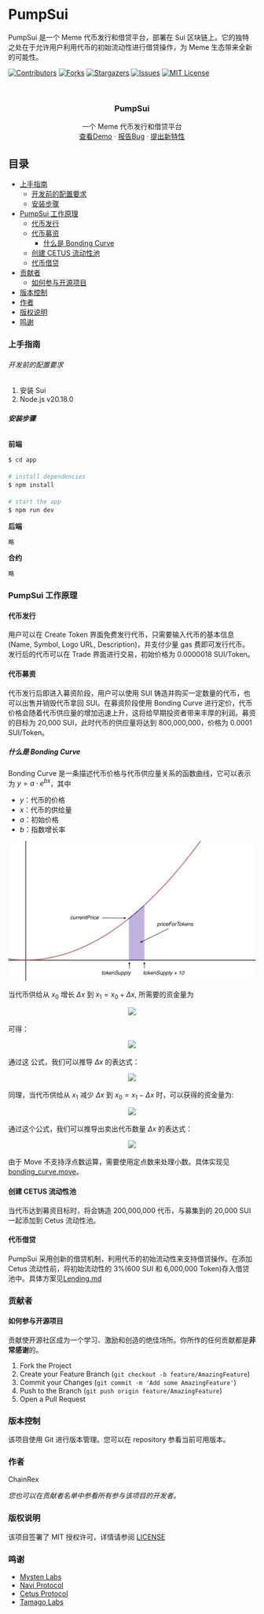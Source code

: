 # PumpSui

PumpSui 是一个 Meme 代币发行和借贷平台，部署在 Sui 区块链上。它的独特之处在于允许用户利用代币的初始流动性进行借贷操作，为 Meme 生态带来全新的可能性。

<!-- PROJECT SHIELDS -->

[![Contributors][contributors-shield]][contributors-url]
[![Forks][forks-shield]][forks-url]
[![Stargazers][stars-shield]][stars-url]
[![Issues][issues-shield]][issues-url]
[![MIT License][license-shield]][license-url]

<!-- PROJECT LOGO -->
<br />

<p align="center">
  <h3 align="center">PumpSui</h3>
  <p align="center">
    一个 Meme 代币发行和借贷平台
    <br />
    <a href="http://pumpsui.org">查看Demo</a>
    ·
    <a href="https://github.com/ChainRex/pumpsui/issues">报告Bug</a>
    ·
    <a href="https://github.com/ChainRex/pumpsui/issues">提出新特性</a>
  </p>
</p>

## 目录

- [上手指南](#上手指南)
  - [开发前的配置要求](#开发前的配置要求)
  - [安装步骤](#安装步骤)
- [PumpSui 工作原理](#pumpsui-工作原理)
  - [代币发行](#代币发行)
  - [代币募资](#代币募资)
    - [什么是 Bonding Curve](#什么是-bonding-curve)
  - [创建 CETUS 流动性池](#创建-cetus-流动性池)
  - [代币借贷](#代币借贷)
- [贡献者](#贡献者)
  - [如何参与开源项目](#如何参与开源项目)
- [版本控制](#版本控制)
- [作者](#作者)
- [版权说明](#版权说明)
- [鸣谢](#鸣谢)

### 上手指南

###### 开发前的配置要求

1. 安装 Sui
2. Node.js v20.18.0

###### **安装步骤**

**前端**

```sh
$ cd app

# install dependencies
$ npm install

# start the app
$ npm run dev
```

**后端**

```sh
略
```

**合约**

```sh
略
```

<!-- ### 文件目录说明

eg:

```
filetree
├── ARCHITECTURE.md
├── LICENSE.txt
├── README.md
├── /account/
├── /bbs/
├── /docs/
│  ├── /rules/
│  │  ├── backend.txt
│  │  └── frontend.txt
├── manage.py
├── /oa/
├── /static/
├── /templates/
├── useless.md
└── /util/

```

### 开发的架构

请阅读[ARCHITECTURE.md](https://github.com/ChainRex/pumpsui/blob/master/ARCHITECTURE.md) 查阅为该项目的架构。

### 部署

暂无

### 使用到的框架

- [xxxxxxx](https://getbootstrap.com)
- [xxxxxxx](https://jquery.com)
- [xxxxxxx](https://laravel.com) -->

### PumpSui 工作原理

#### 代币发行

用户可以在 Create Token 界面免费发行代币，只需要输入代币的基本信息(Name, Symbol, Logo URL, Description)，并支付少量 gas 费即可发行代币。发行后的代币可以在 Trade 界面进行交易，初始价格为 0.0000018 SUI/Token。

#### 代币募资

代币发行后即进入募资阶段，用户可以使用 SUI 铸造并购买一定数量的代币，也可以出售并销毁代币拿回 SUI。在募资阶段使用 Bonding Curve 进行定价，代币价格会随着代币供应量的增加迅速上升，这将给早期投资者带来丰厚的利润。募资的目标为 20,000 SUI，此时代币的供应量将达到 800,000,000，价格为 0.0001 SUI/Token。

##### 什么是 Bonding Curve

Bonding Curve 是一条描述代币价格与代币供应量关系的函数曲线，它可以表示为 $y=a \cdot e^{bx}$，其中

- $y$：代币的价格
- $x$：代币的供给量
- $a$：初始价格
- $b$：指数增长率

![Bonding Curve](imgs/bonding_curve.png)

当代币供给从 $x_0$ 增长 $\Delta x$ 到 $x_1=x_0+\Delta x$, 所需要的资金量为

<div align="center">
<img src="https://latex.codecogs.com/svg.latex?\Delta%20y%20=%20\int_{x_0}^{x_1}%20a%20\cdot%20e^{b%20\cdot%20x}%20\,%20dx" />
</div>

可得：

<div align="center">
<img src="https://latex.codecogs.com/svg.latex?\Delta%20y%20=%20\frac{a%20\cdot%20\left(e^{b%20\cdot%20(x_0+\Delta%20x)}%20-%20e^{b%20\cdot%20x_0}\right)}{b}" />
</div>

通过这 公式，我们可以推导 $\Delta x$ 的表达式：

<div align="center">
<img src="https://latex.codecogs.com/svg.latex?\begin{align}\Delta%20y%20&=%20\frac{a%20\cdot%20\left(e^{b%20\cdot%20(x_0%20+%20\Delta%20x)}%20-%20e^{b%20\cdot%20x_0}\right)}{b}\\\frac{b%20\cdot%20\Delta%20y}{a}%20&=%20e^{b%20\cdot%20(x_0%20+%20\Delta%20x)}%20-%20e^{b%20\cdot%20x_0}\\%20\frac{b%20\cdot%20\Delta%20y}{a}%20+%20e^{b%20\cdot%20x_0}%20&=e^{b%20\cdot%20(x_0%20+%20\Delta%20x)}%20\\b%20\cdot%20(x_0%20+%20\Delta%20x)%20&=%20\ln\left(\frac{b%20\cdot%20\Delta%20y}{a}%20+%20e^{b%20\cdot%20x_0}\right)\\\Delta%20x%20&=%20\frac{1}{b}%20\cdot%20\ln\left(\frac{b%20\cdot%20\Delta%20y}{a}%20+%20e^{b%20\cdot%20x_0}\right)%20-%20x_0\end{align}" />
</div>

同理，当代币供给从 $x_1$ 减少 $\Delta x$ 到 $x_0=x_1-\Delta x$ 时，可以获得的资金量为:

<div align="center">
<img src="https://latex.codecogs.com/svg.latex?\Delta%20y%20=%20\frac{a%20\cdot%20\left(e^{b%20\cdot%20x_1}%20-%20e^{b%20\cdot%20(x_1-\Delta%20x)}\right)}{b}" />
</div>

通过这个公式，我们可以推导出卖出代币数量 $\Delta x$ 的表达式：

<div align="center">
<img src="https://latex.codecogs.com/svg.latex?\begin{align}\Delta%20y%20&=%20\frac{a%20\cdot%20\left(e^{b%20\cdot%20x_1}%20-%20e^{b%20\cdot%20(x_1-\Delta%20x)}\right)}{b}\\\frac{b%20\cdot%20\Delta%20y}{a}%20&=%20e^{b%20\cdot%20x_1}%20-%20e^{b%20\cdot%20(x_1-\Delta%20x)}\\e^{b%20\cdot%20(x_1-\Delta%20x)}%20&=%20e^{b%20\cdot%20x_1}%20-%20\frac{b%20\cdot%20\Delta%20y}{a}\\b%20\cdot%20(x_1-\Delta%20x)%20&=%20\ln\left(e^{b%20\cdot%20x_1}%20-%20\frac{b%20\cdot%20\Delta%20y}{a}\right)\\\Delta%20x%20&=%20x_1%20-%20\frac{1}{b}%20\cdot%20\ln\left(e^{b%20\cdot%20x_1}%20-%20\frac{b%20\cdot%20\Delta%20y}{a}\right)\end{align}" />
</div>

由于 Move 不支持浮点数运算，需要使用定点数来处理小数。具体实现见[bonding_curve.move](contracts/pumpsui/sources/bonding_curve.move)。

#### 创建 CETUS 流动性池

当代币达到募资目标时，将会铸造 200,000,000 代币，与募集到的 20,000 SUI 一起添加到 Cetus 流动性池。

#### 代币借贷

PumpSui 采用创新的借贷机制，利用代币的初始流动性来支持借贷操作。在添加 Cetus 流动性前，将初始流动性的 3%(600 SUI 和 6,000,000 Token)存入借贷池中。具体方案见[Lending.md](Lending.md)

### 贡献者

<!-- 请阅读**CONTRIBUTING.md** 查阅为该项目做出贡献的开发者。 -->

#### 如何参与开源项目

贡献使开源社区成为一个学习、激励和创造的绝佳场所。你所作的任何贡献都是**非常感谢**的。

1. Fork the Project
2. Create your Feature Branch (`git checkout -b feature/AmazingFeature`)
3. Commit your Changes (`git commit -m 'Add some AmazingFeature'`)
4. Push to the Branch (`git push origin feature/AmazingFeature`)
5. Open a Pull Request

### 版本控制

该项目使用 Git 进行版本管理。您可以在 repository 参看当前可用版本。

### 作者

ChainRex

_您也可以在贡献者名单中参看所有参与该项目的开发者。_

### 版权说明

该项目签署了 MIT 授权许可，详情请参阅 [LICENSE](https://github.com/ChainRex/pumpsui/blob/master/LICENSE)

### 鸣谢

- [Mysten Labs](https://github.com/MystenLabs)
- [Navi Protocol](https://github.com/naviprotocol)
- [Cetus Protocol](https://github.com/CetusProtocol)
- [Tamago Labs](https://github.com/tamago-labs)
<!-- links -->

[your-project-path]: ChainRex/pumpsui
[contributors-shield]: https://img.shields.io/github/contributors/ChainRex/pumpsui.svg?style=flat-square
[contributors-url]: https://github.com/ChainRex/pumpsui/contributors
[forks-shield]: https://img.shields.io/github/forks/ChainRex/pumpsui.svg?style=flat-square
[forks-url]: https://github.com/ChainRex/pumpsui/network/members
[stars-shield]: https://img.shields.io/github/stars/ChainRex/pumpsui.svg?style=flat-square
[stars-url]: https://github.com/ChainRex/pumpsui/stargazers
[issues-shield]: https://img.shields.io/github/issues/ChainRex/pumpsui.svg?style=flat-square
[issues-url]: https://img.shields.io/github/issues/ChainRex/pumpsui.svg
[license-shield]: https://img.shields.io/github/license/ChainRex/pumpsui.svg?style=flat-square
[license-url]: https://github.com/ChainRex/pumpsui/blob/master/LICENSE
